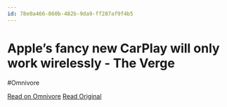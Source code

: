 ```yaml
---
id: 78e0a466-860b-482b-9da9-ff287af9f4b5
---
```


# Apple’s fancy new CarPlay will only work wirelessly - The Verge
#Omnivore

[Read on Omnivore](https://omnivore.app/me/https-www-theverge-com-2024-6-17-24180353-apple-carplay-wireless-1902bf4d79a)
[Read Original](https://www.theverge.com/2024/6/17/24180353/apple-carplay-wireless-system-features)

